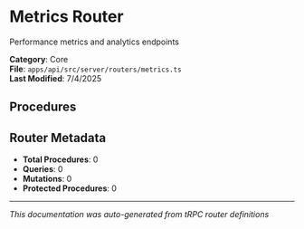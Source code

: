 # Metrics Router

Performance metrics and analytics endpoints

**Category**: Core  
**File**: `apps/api/src/server/routers/metrics.ts`  
**Last Modified**: 7/4/2025

## Procedures



## Router Metadata

- **Total Procedures**: 0
- **Queries**: 0
- **Mutations**: 0
- **Protected Procedures**: 0

---

*This documentation was auto-generated from tRPC router definitions*
